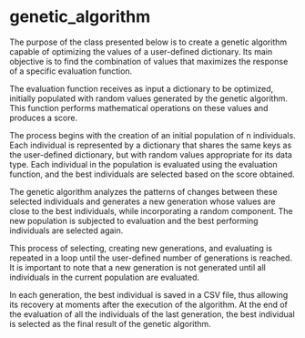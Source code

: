 # genetic_algorithm

The purpose of the class presented below is to create a genetic algorithm capable of optimizing the values of a user-defined dictionary. Its main objective is to find the combination of values that maximizes the response of a specific evaluation function.

The evaluation function receives as input a dictionary to be optimized, initially populated with random values generated by the genetic algorithm. This function performs mathematical operations on these values and produces a score.

The process begins with the creation of an initial population of n individuals. Each individual is represented by a dictionary that shares the same keys as the user-defined dictionary, but with random values appropriate for its data type. Each individual in the population is evaluated using the evaluation function, and the best individuals are selected based on the score obtained.

The genetic algorithm analyzes the patterns of changes between these selected individuals and generates a new generation whose values are close to the best individuals, while incorporating a random component. The new population is subjected to evaluation and the best performing individuals are selected again.

This process of selecting, creating new generations, and evaluating is repeated in a loop until the user-defined number of generations is reached. It is important to note that a new generation is not generated until all individuals in the current population are evaluated.

In each generation, the best individual is saved in a CSV file, thus allowing its recovery at moments after the execution of the algorithm. At the end of the evaluation of all the individuals of the last generation, the best individual is selected as the final result of the genetic algorithm.
